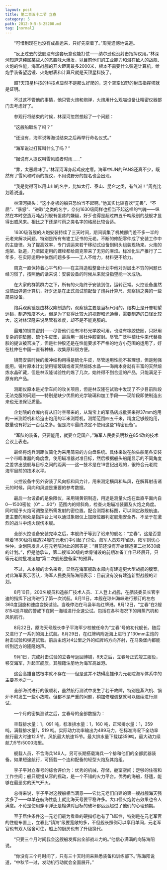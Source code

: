 ```yaml
---
layout: post
title: 第二百五十二节 立春
category: 5
path: 2012-9-5-5-25200.md
tag: [normal]
---
```


　　“可惜到现在也没有成品运来，只好先空着了。”周克遗憾地说道。

　　“反正过去的战舰没有这套玩意也能打仗——纳尔逊也没射击指挥仪用。”林深河知道这纯属某些人的恶趣味大爆发，以目前他们的工业能力和潜在敌人的战舰、火炮的性能，海军战舰的开火距离最多2000米，根本不需要什么弹道计算机，给炮手装备望远镜、火炮射表和计算尺就是天顶星科技了。

　　超?天顶星科技的科技点显然不是那么好爬的，这个空空如野的射击指挥塔就是证明。

　　不过这不管他的事情，他只管火炮和炮弹，火炮用什么观喵设备让精密仪器部门去考虑好了。

　　参观行将结束的时候，林深河忽然想起了一个问题：

　　“这艘船取名了吗？”

　　“还没有，海军说等海试结束之后再举行命名仪式。”

　　“海军说过打算叫什么了吗？”

　　“据说有人提议叫雪风或者时雨……”

　　“靠，太恶趣味了。”林深河浑身起鸡皮疙瘩。海军中IJN的FANS还真不少，既然有了雪风和时雨的提议，不用说野分的提名也会出现。

　　“我是觉得可以用山川的名字，比如太行、泰山、昆仑之类，有气派！”周克比划着说道。

　　林深河摇头：“这小身板的船只恐怕当不起啊。”他其实比较喜欢“无畏”、“不屈”、“暴怒”、“进取”之类的名字，奈何1630级同样也担当不起这样的气魄——纵然在本时空造万吨战列舰有蛋疼的嫌疑，好歹也得是超过四五千吨级别的战舰才显得出威风来。相比之下还是时雨之类名字的格局比较合适。

　　1630级首舰的火炮安装持续了三天时间，期间调集了机械部门差不多一半的元老来解决问题。特别是所有有钳工证书的元老。不断的修配零件成了安装工作中的主旋律。为了提高效率，专门调运来若干移动式设备到码头组装现场来。火炮的炮架、轨道，乃至固定用的螺栓都给周克带来了无穷的麻烦。标准化生产推行了二年多，在实际运用中依然问题多多——工人不给力，材料更不给力。

　　周克一直保持着心平气和——在主持造船整备计划中他对对层出不穷的问题已经习惯了，按照他的话来说：安装设备的时候从来就没指望能一次成功。

　　在大家的群策群力之下，所有的火炮终于安装到位，运转正常。火控设备虽然没搞出弹道计算机，好歹还是在正式海试前配备了炮兵计算尺、观察镜之类的一些简易设备。

　　炮兵观察镜是由林汉隆制造的，观察镜主要是当标尺用的。结构上是开普勒望远镜，制造难度不大。但是为了获得比较大的视野和光通量，需要制造的口径比较大，这对林汉隆来说尽管有难度，却不是不能克服的。

　　最难的镜筒密封——尽管他们没有冷杉光学胶可用，也没有橡胶垫圈，只好用复杂的铜垫圈、硫化牛皮垫，最后用一层杜仲胶密封。尽管广泛种植杜仲来代替橡胶的提议被否决了，但是杜仲胶还是在性能要求不严格的地方小范围的运用了，好在杜仲在中国一直有种植，收集原料很方便。

　　镜筒安装时候的缓冲结构用得是硫化牛皮，尽管运用性能不甚理想，但是勉强能用。镜片原本计划使用铅玻璃或者天然熔炼水晶——海南本身就有丰富的天然熔炼水晶矿藏，但是林汉隆试验性的炼了几次，始终得不到合适的产品，只能满足于原有的产品。

　　测距仪原本是光学车间的攻关项目，但是林汉隆在试验中发现了不少目前阶段无法克服的问题——特别是缺少优质的光学玻璃和加工手段——现阶段即使制造出来也无法保证质量。

　　企划院的仓库内有从旧时空带来的，从淘宝上的军品店成批买来得37mm炮用的一米测距机和给迫击炮用的半米测距机，测距范围四五千米，精度足够舰炮用，数量也有将近一百台之多。但是海军最终决定不使用这些“精密设备”。

　　“军队的装备，只要能用，就要立足国产。”海军人民委员明秋在854改的技术会议上表态。

　　最终将炮兵测距仪简化为采用简易的方向盘系统。具体来说在船头船尾各安装一个带瞄准器的角度盘，使用瞄准器对准目标，然后根据船头船尾显示的不同角度之差求出战舰与目标之间的距离——这一技术是在19世纪出现的，很符合元老院海军目前的技术水平。

　　火控设备中另外安装了风向标和风力计，用来测定横风和纵风，在解算射击诸元的时候，风向和风速是重要的参考数据。

　　最后一台设备的是象限仪，采用锡黄铜制造，用途是测量火炮在垂直平面内自0—1500密位（0°……90°）范围内的倾斜角，检查火炮瞄准装置及火炮之角度。同时赋予火炮可调整至所需发射的密位置。配合测距和标图，可以测定敌舰航速。更主要的用处是指挥台上可以通过象限仪上加限位器判定舰炮安全界，不至于在激烈的战斗中炮火误伤本舰。

　　全部火控设备安装完毕之后，本舰终于等到了迟来的舰名：“立春”。这是否意味着1630级将建造24艘在元老们中引起了讨论。海军人员欢呼雀跃，陆军则忧心忡忡。企划院发言人在元老院对此的回答是：“目前还没有开始建造第二批1630级的计划。”，但是他承认，第二艘1630级的龙骨铺设的前期准备工作已经展开，只等元老院批准追加“第二次舰船整备案”的预算。

　　不过，从本舰的命名来看，显然在海军舰政本部内有建造更大型战舰的腹案。对此海军表示否认，海军人民委员陈海阳表示：目前没有没有建造新型战舰的计划。

　　8月10日，200名舰员和造船厂技术人员、工人登上战舰，在舾装委员长官李迪的指挥下出海进行了第一次试航。8月11日，本舰在琼州海峡进行预订的左右360度回旋和速度变换试验。当晚停泊在马袅半岛红牌港。8月12日，“立春”在2艘8154巡洋舰的警戒下在同一海域进行全速公试。包括在各种海况下的用蒸汽机和风帆航行。

　　8月22日，原海天号舰长李子平海军少校被任命为“立春”号的初代舰长。随后又进行了一系列的海上试航。8月29日，在红牌屿附近海上进行了130mm主炮的射击试验和弹道试验。前后主炮对4公里之外的红牌屿方向齐射，在马袅堡内都能听到远方的隆隆炮声。

　　9月1日，完成射击试验的立春号返回博铺，8天之后，立春号正式竣工服役，移交海军，升起军舰旗。其舰籍注册地为海军高雄港。

　　这会高雄自然根本就不存在——但是这并不妨碍高雄作为元老院海军体系中的主要基地之一。

　　全部海试进行的很顺利，虽然航行测试中发生了若干故障，特别是蒸汽机、锅炉不时发生一些小故障。但都不是严重的问题，稍加修理调整就可以继续进行测试。

　　一个月的密集测试之后，立春号的全部数据为：

　　空载排水量：1，091 吨，标准排水量：1，160 吨，正常排水量：1，359 吨，满载排水量1，519 吨。实际动力功率输出为489马力，在标准海况下全功率航行最大时速12.5节。风帆最大航速15节。最大排水量下载煤359吨，最大动力续航力5节/5000海里。

　　舰载人员，不含海兵149人。另可长期搭载海兵一个排和他们的全部武器装备。如果短途航行，可搭载一个连和配备的轻型火炮及其炮组。

　　李子平对立春号的综合评价为：优秀的机械，存储，舱室空间；足够的住宿和工作空间；船只缓慢从容的摇动，是一个不错的火力平台。优秀的海船，舒适，能够在最恶劣的天气开火。

　　总得来说，李子平对这艘船相当满意——它比元老们自建的第一艘战舰海天强太多了——单单在航海性能上就比海天号要平稳许多。大口径火炮射击效果也令人满意。不论是使用穿甲弹还是榴弹对目标的破坏都远远超过了他们的心理预期。

　　至于居住条件这一元老们最为看重的硬指标也有了飞跃性，特别是在元老军官的住舱布置上，立春比“镇海”级要宽敞的多，不但舰长照例可以享用单间，元老军官也有双人宿舍可住，船上的厨房也有了升级换代。

　　“只要三个月时间我会这艘船发挥出全部战斗力的。”他信心满满的向陈海阳说。

　　“你没有三个月时间了，只有三十天时间来熟悉装备和训练部下。”陈海阳说道，“中秋节一过，发动机行动就会全面展开。”
